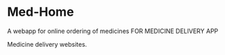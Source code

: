 # Med-Home
A webapp for online ordering of medicines FOR MEDICINE DELIVERY APP

Medicine delivery websites.
